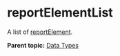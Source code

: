 # reportElementList

A list of [reportElement](r_reportElement.md#).

**Parent topic:** [Data Types](../data_types/c_data_types.md)

